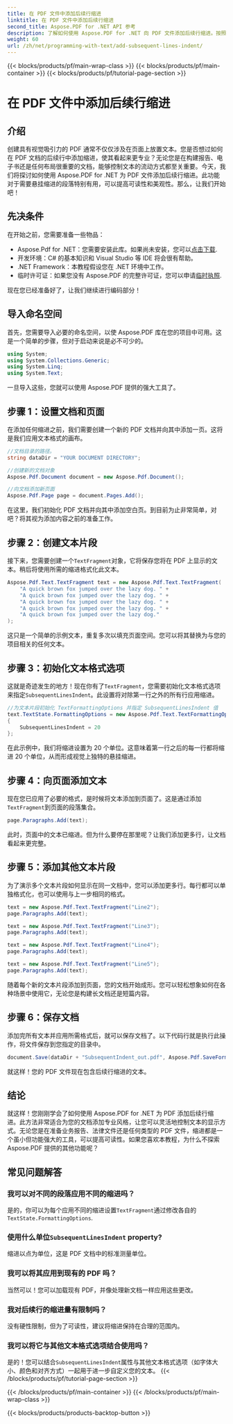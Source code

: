 ```yaml
---
title: 在 PDF 文件中添加后续行缩进
linktitle: 在 PDF 文件中添加后续行缩进
second_title: Aspose.PDF for .NET API 参考
description: 了解如何使用 Aspose.PDF for .NET 向 PDF 文件添加后续行缩进。按照此详细的分步指南进行专业文本格式化。
weight: 60
url: /zh/net/programming-with-text/add-subsequent-lines-indent/
---
```


{{< blocks/products/pf/main-wrap-class >}}
{{< blocks/products/pf/main-container >}}
{{< blocks/products/pf/tutorial-page-section >}}

# 在 PDF 文件中添加后续行缩进

## 介绍

创建具有视觉吸引力的 PDF 通常不仅仅涉及在页面上放置文本。您是否想过如何在 PDF 文档的后续行中添加缩进，使其看起来更专业？无论您是在构建报告、电子书还是任何布局很重要的文档，能够控制文本的流动方式都至关重要。今天，我们将探讨如何使用 Aspose.PDF for .NET 为 PDF 文件添加后续行缩进。此功能对于需要悬挂缩进的段落特别有用，可以提高可读性和美观性。那么，让我们开始吧！

## 先决条件

在开始之前，您需要准备一些物品：

-  Aspose.Pdf for .NET：您需要安装此库。如果尚未安装，您可以[点击下载](https://releases.aspose.com/pdf/net/).
- 开发环境：C# 的基本知识和 Visual Studio 等 IDE 将会很有帮助。
- .NET Framework：本教程假设您在 .NET 环境中工作。
- 临时许可证：如果您没有 Aspose.PDF 的完整许可证，您可以申请[临时执照](https://purchase.aspose.com/temporary-license/).

现在您已经准备好了，让我们继续进行编码部分！

## 导入命名空间

首先，您需要导入必要的命名空间，以使 Aspose.PDF 库在您的项目中可用。这是一个简单的步骤，但对于启动来说是必不可少的。

```csharp
using System;
using System.Collections.Generic;
using System.Linq;
using System.Text;
```

一旦导入这些，您就可以使用 Aspose.PDF 提供的强大工具了。

## 步骤 1：设置文档和页面

在添加任何缩进之前，我们需要创建一个新的 PDF 文档并向其中添加一页。这将是我们应用文本格式的画布。

```csharp
//文档目录的路径。
string dataDir = "YOUR DOCUMENT DIRECTORY";

//创建新的文档对象
Aspose.Pdf.Document document = new Aspose.Pdf.Document();

//向文档添加新页面
Aspose.Pdf.Page page = document.Pages.Add();
```

在这里，我们初始化 PDF 文档并向其中添加空白页。到目前为止非常简单，对吧？将其视为添加内容之前的准备工作。

## 步骤 2：创建文本片段

接下来，您需要创建一个`TextFragment`对象，它将保存您将在 PDF 上显示的文本。稍后将使用所需的缩进格式化此文本。

```csharp
Aspose.Pdf.Text.TextFragment text = new Aspose.Pdf.Text.TextFragment(
    "A quick brown fox jumped over the lazy dog. " +
    "A quick brown fox jumped over the lazy dog. " +
    "A quick brown fox jumped over the lazy dog. " +
    "A quick brown fox jumped over the lazy dog. " +
    "A quick brown fox jumped over the lazy dog."
);
```

这只是一个简单的示例文本，重复多次以填充页面空间。您可以将其替换为与您的项目相关的任何文本。

## 步骤 3：初始化文本格式选项

这就是奇迹发生的地方！现在你有了`TextFragment`，您需要初始化文本格式选项来指定`SubsequentLinesIndent`。此设置将对除第一行之外的所有行应用缩进。

```csharp
//为文本片段初始化 TextFormattingOptions 并指定 SubsequentLinesIndent 值
text.TextState.FormattingOptions = new Aspose.Pdf.Text.TextFormattingOptions()
{
    SubsequentLinesIndent = 20
};
```

在此示例中，我们将缩进设置为 20 个单位。这意味着第一行之后的每一行都将缩进 20 个单位，从而形成视觉上独特的悬挂缩进。

## 步骤 4：向页面添加文本

现在您已应用了必要的格式，是时候将文本添加到页面了。这是通过添加`TextFragment`到页面的段落集合。

```csharp
page.Paragraphs.Add(text);
```

此时，页面中的文本已缩进。但为什么要停在那里呢？让我们添加更多行，让文档看起来更完整。

## 步骤 5：添加其他文本片段

为了演示多个文本片段如何显示在同一文档中，您可以添加更多行。每行都可以单独格式化，也可以使用与上一步相同的格式。

```csharp
text = new Aspose.Pdf.Text.TextFragment("Line2");
page.Paragraphs.Add(text);

text = new Aspose.Pdf.Text.TextFragment("Line3");
page.Paragraphs.Add(text);

text = new Aspose.Pdf.Text.TextFragment("Line4");
page.Paragraphs.Add(text);

text = new Aspose.Pdf.Text.TextFragment("Line5");
page.Paragraphs.Add(text);
```

随着每个新的文本片段添加到页面，您的文档开始成形。您可以轻松想象如何在各种场景中使用它，无论您是构建长文档还是短篇内容。

## 步骤 6：保存文档

添加完所有文本并应用所需格式后，就可以保存文档了。以下代码行就是执行此操作，将文件保存到您指定的目录中。

```csharp
document.Save(dataDir + "SubsequentIndent_out.pdf", Aspose.Pdf.SaveFormat.Pdf);
```

就这样！您的 PDF 文件现在包含后续行缩进的文本。

## 结论

就这样！您刚刚学会了如何使用 Aspose.PDF for .NET 为 PDF 添加后续行缩进。此方法非常适合为您的文档添加专业风格，让您可以灵活地控制文本的显示方式。无论您是在准备业务报告、法律文件还是任何类型的 PDF 文件，缩进都是一个虽小但功能强大的工具，可以提高可读性。如果您喜欢本教程，为什么不探索 Aspose.PDF 提供的其他功能呢？

## 常见问题解答

### 我可以对不同的段落应用不同的缩进吗？  
是的，你可以为每个应用不同的缩进设置`TextFragment`通过修改各自的`TextState.FormattingOptions`.

### 使用什么单位`SubsequentLinesIndent` property?  
缩进以点为单位，这是 PDF 文档中的标准测量单位。

### 我可以将其应用到现有的 PDF 吗？  
当然可以！您可以加载现有 PDF，并像处理新文档一样应用这些更改。

### 我对后续行的缩进量有限制吗？  
没有硬性限制，但为了可读性，建议将缩进保持在合理的范围内。

### 我可以将它与其他文本格式选项结合使用吗？  
是的！您可以结合`SubsequentLinesIndent`属性与其他文本格式选项（如字体大小、颜色和对齐方式）一起用于进一步自定义您的文本。
{{< /blocks/products/pf/tutorial-page-section >}}

{{< /blocks/products/pf/main-container >}}
{{< /blocks/products/pf/main-wrap-class >}}

{{< blocks/products/products-backtop-button >}}
